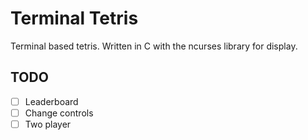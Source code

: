 # Terminal Tetris

Terminal based tetris. Written in C with the ncurses library for display.


## TODO
- [ ] Leaderboard
- [ ] Change controls
- [ ] Two player
